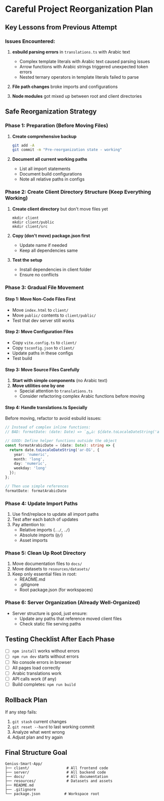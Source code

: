 # Careful Project Reorganization Plan

## Key Lessons from Previous Attempt

### Issues Encountered:
1. **esbuild parsing errors** in `translations.ts` with Arabic text
   - Complex template literals with Arabic text caused parsing issues
   - Arrow functions with Arabic strings triggered unexpected token errors
   - Nested ternary operators in template literals failed to parse

2. **File path changes** broke imports and configurations
3. **Node modules** got mixed up between root and client directories

## Safe Reorganization Strategy

### Phase 1: Preparation (Before Moving Files)
1. **Create comprehensive backup**
   ```bash
   git add -A
   git commit -m "Pre-reorganization state - working"
   ```

2. **Document all current working paths**
   - List all import statements
   - Document build configurations
   - Note all relative paths in configs

### Phase 2: Create Client Directory Structure (Keep Everything Working)
1. **Create client directory** but don't move files yet
   ```
   mkdir client
   mkdir client/public
   mkdir client/src
   ```

2. **Copy (don't move) package.json first**
   - Update name if needed
   - Keep all dependencies same

3. **Test the setup**
   - Install dependencies in client folder
   - Ensure no conflicts

### Phase 3: Gradual File Movement

#### Step 1: Move Non-Code Files First
- Move `index.html` to `client/`
- Move `public/` contents to `client/public/`
- Test that dev server still works

#### Step 2: Move Configuration Files
- Copy `vite.config.ts` to `client/`
- Copy `tsconfig.json` to `client/`
- Update paths in these configs
- Test build

#### Step 3: Move Source Files Carefully
1. **Start with simple components** (no Arabic text)
2. **Move utilities one by one**
   - Special attention to `translations.ts`
   - Consider refactoring complex Arabic functions before moving

#### Step 4: Handle translations.ts Specially
Before moving, refactor to avoid esbuild issues:
```typescript
// Instead of complex inline functions:
// BAD: formatDate: (date: Date) => `تاريخ: ${date.toLocaleDateString('ar-EG', {...})}`

// GOOD: Define helper functions outside the object
const formatArabicDate = (date: Date): string => {
  return date.toLocaleDateString('ar-EG', {
    year: 'numeric',
    month: 'long',
    day: 'numeric',
    weekday: 'long'
  });
};

// Then use simple references
formatDate: formatArabicDate
```

### Phase 4: Update Import Paths
1. Use find/replace to update all import paths
2. Test after each batch of updates
3. Pay attention to:
   - Relative imports (`../`, `./`)
   - Absolute imports (`@/`)
   - Asset imports

### Phase 5: Clean Up Root Directory
1. Move documentation files to `docs/`
2. Move datasets to `resources/datasets/`
3. Keep only essential files in root:
   - README.md
   - .gitignore
   - Root package.json (for workspaces)

### Phase 6: Server Organization (Already Well-Organized)
- Server structure is good, just ensure:
  - Update any paths that reference moved client files
  - Check static file serving paths

## Testing Checklist After Each Phase

- [ ] `npm install` works without errors
- [ ] `npm run dev` starts without errors
- [ ] No console errors in browser
- [ ] All pages load correctly
- [ ] Arabic translations work
- [ ] API calls work (if any)
- [ ] Build completes: `npm run build`

## Rollback Plan

If any step fails:
1. `git stash` current changes
2. `git reset --hard` to last working commit
3. Analyze what went wrong
4. Adjust plan and try again

## Final Structure Goal

```
Genius-Smart-App/
├── client/                 # All frontend code
├── server/                 # All backend code  
├── docs/                   # All documentation
├── resources/              # Datasets and assets
├── README.md
├── .gitignore
└── package.json           # Workspace root
```
